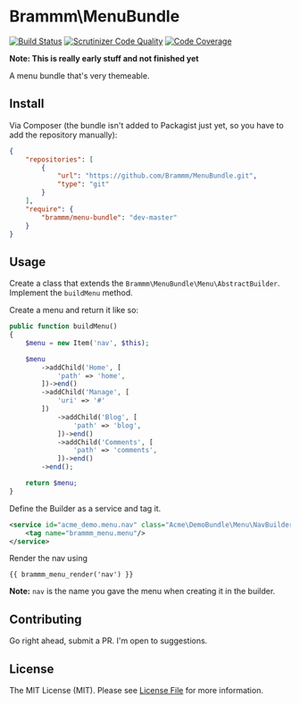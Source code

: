 Brammm\MenuBundle
===================

[![Build Status](https://travis-ci.org/Brammm/MenuBundle.svg?branch=master)](https://travis-ci.org/Brammm/MenuBundle)
[![Scrutinizer Code Quality](https://scrutinizer-ci.com/g/Brammm/MenuBundle/badges/quality-score.png?b=master)](https://scrutinizer-ci.com/g/Brammm/MenuBundle/?branch=master)
[![Code Coverage](https://scrutinizer-ci.com/g/Brammm/MenuBundle/badges/coverage.png?b=master)](https://scrutinizer-ci.com/g/Brammm/MenuBundle/?branch=master)

**Note: This is really early stuff and not finished yet**

A menu bundle that's very themeable.

## Install

Via Composer (the bundle isn't added to Packagist just yet, so you have to add the repository manually):

```json
{
    "repositories": [
        {
            "url": "https://github.com/Brammm/MenuBundle.git",
            "type": "git"
        }
    ],
    "require": {
        "brammm/menu-bundle": "dev-master"
    }
}
```

## Usage

Create a class that extends the `Brammm\MenuBundle\Menu\AbstractBuilder`. Implement the `buildMenu` method. 

Create a menu and return it like so:

```php 
public function buildMenu()
{
    $menu = new Item('nav', $this);

    $menu
        ->addChild('Home', [
            'path' => 'home',
        ])->end()
        ->addChild('Manage', [
            'uri' => '#'
        ])
            ->addChild('Blog', [
                'path' => 'blog',
            ])->end()
            ->addChild('Comments', [
                'path' => 'comments',
            ])->end()
        ->end();

    return $menu;
}
```

Define the Builder as a service and tag it.

```xml
<service id="acme_demo.menu.nav" class="Acme\DemoBundle\Menu\NavBuilder">
    <tag name="brammm_menu.menu"/>
</service>
```

Render the nav using 

```
{{ brammm_menu_render('nav') }}
```

**Note:** `nav` is the name you gave the menu when creating it in the builder.


## Contributing

Go right ahead, submit a PR. I'm open to suggestions.

## License

The MIT License (MIT). Please see [License File](https://github.com/Brammm/MenuBundle/blob/master/Resources/meta/LICENSE) for more information.
